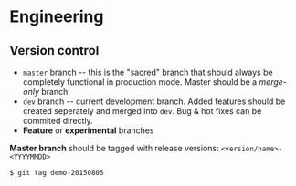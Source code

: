 # Engineering

## Version control

* `master` branch -- this is the "sacred" branch that should always be completely functional in production mode. Master should be a *merge-only* branch.
* `dev` branch -- current development branch. Added features should be created seperately and merged into `dev`. Bug & hot fixes can be commited directly. 
* **Feature** or **experimental** branches

**Master branch** should be tagged with release versions: `<version/name>-<YYYYMMDD>`
```sh
$ git tag demo-20150805
```

